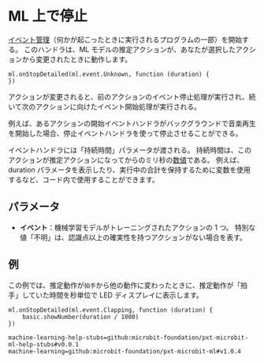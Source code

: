 # ML 上で停止

[イベント管理](/参照/イベント管理)（何かが起こったときに実行されるプログラムの一部）を開始する。 このハンドラは、ML モデルの推定アクションが、あなたが選択したアクションから変更されたときに動作します。

```sig
ml.onStopDetailed(ml.event.Unknown, function (duration) {
})
```

アクションが変更されると、前のアクションのイベント停止処理が実行され、続いて次のアクションに向けたイベント開始処理が実行される。

例えば、あるアクションの開始イベントハンドラがバックグラウンドで音楽再生を開始した場合、停止イベントハンドラを使って停止させることができる。

イベントハンドラには「持続時間」パラメータが渡される。 持続時間は、このアクションが推定アクションになってからのミリ秒の[数値](/型/数値)である。 例えば、duration パラメータを表示したり、実行中の合計を保持するために変数を使用するなど、コード内で使用することができます。

## パラメータ

- **イベント**：機械学習モデルがトレーニングされたアクションの 1 つ。 特別な値「不明」は、認識点以上の確実性を持つアクションがない場合を表す。

## 例

この例では、推定動作が`拍手`から他の動作に変わったときに、推定動作が「拍手」していた時間を秒単位で LED ディスプレイに表示します。

```blocks
ml.onStopDetailed(ml.event.Clapping, function (duration) {
    basic.showNumber(duration / 1000)
})
```

```package
machine-learning-help-stubs=github:microbit-foundation/pxt-microbit-ml-help-stubs#v0.0.1
machine-learning=github:microbit-foundation/pxt-microbit-ml#v1.0.4
```

